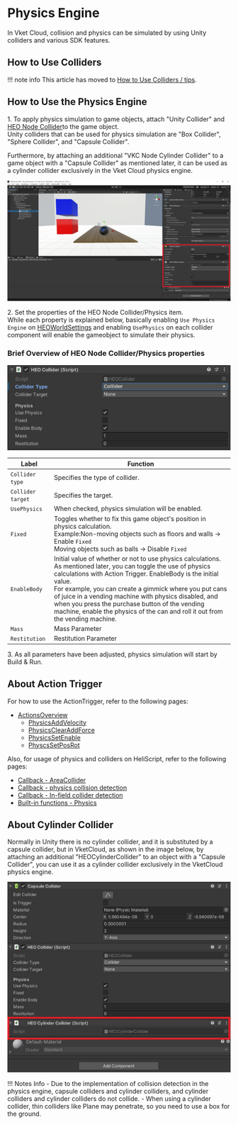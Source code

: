 # Physics Engine

In Vket Cloud, collision and physics can be simulated by using Unity colliders and various SDK features.

## How to Use Colliders

!!! note info
    This article has moved to [How to Use Colliders / tips](./Collider.md).

## How to Use the Physics Engine

1\. To apply physics simulation to game objects, attach "Unity Collider" and [HEO Node Collider](../VKCComponents/VKCNodeCollider.md)to the game object.<br>
Unity colliders that can be used for physics simulation are "Box Collider", "Sphere Collider", and "Capsule Collider".

Furthermore, by attaching an additional "VKC Node Cylinder Collider" to a game object with a "Capsule Collider" as mentioned later, it can be used as a cylinder collider exclusively in the Vket Cloud physics engine.

![PhysicsEngine](img/PhysicsEngine.jpg)

2\. Set the properties of the HEO Node Collider/Physics item.<br>
While each property is explained below, basically enabling  `Use Physics Engine` on [HEOWorldSettings](../VKCComponents/HEOWorldSetting.md#_1) and enabling `UsePhysics` on each collider component will enable the gameobject to simulate their physics.

### Brief Overview of HEO Node Collider/Physics properties

![PhysicsEngine](img/PhysicsEngineCollider.jpg)

| Label | Function |
| ---- | ---- |
| `Collider type` | Specifies the type of collider. |
| `Collider target` | Specifies the target. |
| `UsePhysics` | When checked, physics simulation will be enabled. |
| `Fixed` | Toggles whether to fix this game object's position in physics calculation.<br> Example:Non-moving objects such as floors and walls → Enable `Fixed` <br> Moving objects such as balls → Disable `Fixed` |
| `EnableBody` | Initial value of whether or not to use physics calculations. <br>As mentioned later, you can toggle the use of physics calculations with Action Trigger. EnableBody is the initial value.<br> For example, you can create a gimmick where you put cans of juice in a vending machine with physics disabled, and when you press the purchase button of the vending machine, enable the physics of the can and roll it out from the vending machine. |
| `Mass` | Mass Parameter |
| `Restitution` | Restitution Parameter |

3\. As all parameters have been adjusted, physics simulation will start by Build & Run.

## About Action Trigger

For how to use the ActionTrigger, refer to the following pages:

- [ActionsOverview](../Actions/ActionsOverview.md)
  - [PhysicsAddVelocity](../Actions/Physics/PhysicsAddVelocity.md)
  - [PhysicsClearAddForce](../Actions/Physics/PhysicsClearAddForce.md)
  - [PhysicsSetEnable](../Actions/Physics/PhysicsSetEnable.md)
  - [PhyscsSetPosRot](../Actions/Physics/PhysicsSetPosRot.md)

Also, for usage of physics and colliders on HeliScript, refer to the following pages:

- [Callback - AreaCollider](../hs/hs_component.md#callback-areacollider)
- [Callback - physics collision detection](../hs/hs_component.md#callback-physics-collision-detection)
- [Callback - In-field collider detection](../hs/hs_component.md#callback-in-field-collider-detection)
- [Built-in functions - Physics](../hs/hs_system_function_physics.md)

## About Cylinder Collider

Normally in Unity there is no cylinder collider, and it is substituted by a capsule collider, but in VketCloud, as shown in the image below, by attaching an additional "HEOCylinderCollider" to an object with a "Capsule Collider", you can use it as a cylinder collider exclusively in the VketCloud physics engine.

![PhysicsEngine](img/PhysicsEngineCylinderCollider.jpg)

!!! Notes Info
    - Due to the implementation of collision detection in the physics engine, capsule colliders and cylinder colliders, and cylinder colliders and cylinder colliders do not collide.
    - When using a cylinder collider, thin colliders like Plane may penetrate, so you need to use a box for the ground.
